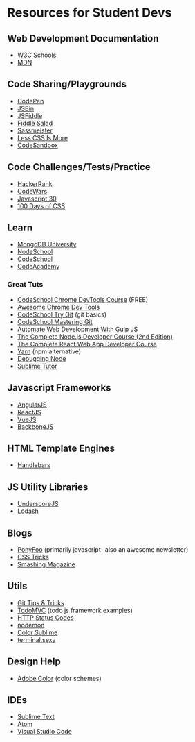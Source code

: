 # Resources for Student Devs

## Web Development Documentation
* [W3C Schools](https://www.w3schools.com)
* [MDN](https://developer.mozilla.org/en-US/docs/Web)

## Code Sharing/Playgrounds
* [CodePen](https://codepen.io)
* [JSBin](http://jsbin.com)
* [JSFiddle](http://jsfiddle.net)
* [Fiddle Salad](http://fiddlesalad.com)
* [Sassmeister](http://www.sassmeister.com)
* [Less CSS Is More](http://lesscssismore.com)
* [CodeSandbox](https://codesandbox.io)

## Code Challenges/Tests/Practice
* [HackerRank](https://www.hackerrank.com)
* [CodeWars](https://www.codewars.com)
* [Javascript 30](https://javascript30.com)
* [100 Days of CSS](http://100dayscss.com)

## Learn
* [MongoDB University](https://university.mongodb.com)
* [NodeSchool](https://nodeschool.io)
* [CodeSchool](http://www.codeschool.com)
* [CodeAcademy](http://www.codeacademy.com)

### Great Tuts
* [CodeSchool Chrome DevTools Course](https://www.codeschool.com/courses/discover-devtools) (FREE)
* [Awesome Chrome Dev Tools](https://github.com/ChromeDevTools/awesome-chrome-devtools)
* [CodeSchool Try Git](https://www.codeschool.com/courses/try-git) (git basics)
* [CodeSchool Mastering Git](https://www.codeschool.com/courses/mastering-github)
* [Automate Web Development With Gulp JS](https://www.udemy.com/learn-gulp)
* [The Complete Node.js Developer Course (2nd Edition)](https://www.udemy.com/the-complete-nodejs-developer-course-2/)
* [The Complete React Web App Developer Course](https://www.udemy.com/the-complete-react-web-app-developer-course)
* [Yarn](http://www.mead.io/yarn) (npm alternative)
* [Debugging Node](http://www.mead.io/node-debugging)
* [Sublime Tutor](https://sublimetutor.com)

## Javascript Frameworks
* [AngularJS](https://angularjs.org)
* [ReactJS](https://facebook.github.io/react)
* [VueJS](https://vuejs.org)
* [BackboneJS](http://backbonejs.org)

## HTML Template Engines
* [Handlebars](http://handlebarsjs.com)

## JS Utility Libraries
* [UnderscoreJS](http://underscorejs.org)
* [Lodash](https://lodash.com/)

## Blogs
* [PonyFoo](https://ponyfoo.com) (primarily javascript- also an awesome newsletter)
* [CSS Tricks](http://css-tricks.com)
* [Smashing Magazine](https://www.smashingmagazine.com)

## Utils
* [Git Tips & Tricks](https://wikileaks.org/ciav7p1/cms/page_1179773.html)
* [TodoMVC](http://todomvc.com/) (todo js framework examples)
* [HTTP Status Codes](https://httpstatuses.com/)
* [nodemon](https://nodemon.io/)
* [Color Sublime](http://colorsublime.com/)
* [terminal.sexy](https://terminal.sexy/)

## Design Help
* [Adobe Color](https://color.adobe.com/explore/?filter=newest) (color schemes)

## IDEs
* [Sublime Text](https://www.sublimetext.com)
* [Atom](https://atom.io)
* [Visual Studio Code](https://code.visualstudio.com)

